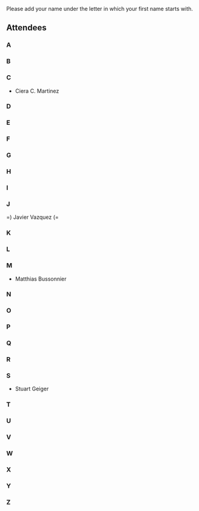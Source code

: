 Please add your name under the letter in which your first name starts with.

## Attendees

### A


### B


### C

- Ciera C. Martinez


### D


### E


### F


### G


### H


### I


### J

=) Javier Vazquez (=

### K


### L


### M

- Matthias  Bussonnier


### N


### O


### P


### Q


### R


### S
- Stuart Geiger

### T


### U


### V


### W


### X


### Y


### Z

